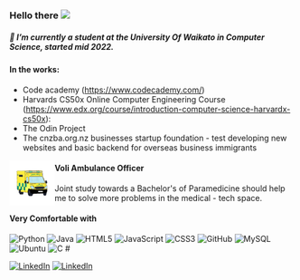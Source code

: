 <!-- Heading -->
### Hello there <img src = "https://raw.githubusercontent.com/MartinHeinz/MartinHeinz/master/wave.gif" width = 30px />

##### 🌱 I’m currently a student at the University Of Waikato in Computer Science, started mid 2022.
#### In the works:
* Code academy (https://www.codecademy.com/)
* Harvards CS50x Online Computer Engineering Course (https://www.edx.org/course/introduction-computer-science-harvardx-cs50x):
* The Odin Project
* The cnzba.org.nz businesses startup foundation - test developing new websites and basic backend for overseas business immigrants

<img src="https://github.com/RyanJManchester/RyanJManchester/blob/main/ambo.gif" width = 80px align="left">
<h4> Voli Ambulance Officer </h4>
Joint study towards a Bachelor's of Paramedicine should help me to solve more problems in the medical - tech space.
 
#### Very Comfortable with
![Python](https://img.shields.io/badge/-Python-black?style=flat-square&logo=Python)
![Java](https://img.shields.io/badge/-java-E34A86?style=flat-square&logo=java)
![HTML5](https://img.shields.io/badge/-HTML5-E34F26?style=flat-square&logo=html5&logoColor=white)
![JavaScript](https://img.shields.io/badge/-JavaScript-%23F7DF1C?style=flat-square&logo=javascript&logoColor=000000&labelColor=%23F7DF1C&color=%23FFCE5A)
![CSS3](https://img.shields.io/badge/-CSS3-1572B6?style=flat-square&logo=css3)
![GitHub](https://img.shields.io/badge/-GitHub-181717?style=flat-square&logo=github)
![MySQL](https://img.shields.io/badge/-MySQL-black?style=flat-square&logo=mysql)
![Ubuntu](https://img.shields.io/badge/-Ubuntu-000000?style=flat&logo=ubuntu&logoColor=#E95420)
![C #](https://img.shields.io/badge/C%23-239120?style=flat&logo=csharp&logoColor=white)

<!-- Contact me at -->
</a> <a href="https://www.linkedin.com/in/thomas-guibert" target="_blank"><img alt="LinkedIn" src="https://img.shields.io/badge/linkedin-%230077B5.svg?&style=for-the-badge&logo=linkedin&logoColor=white" /></a>
</a> <a href="ryanjamesmanchester@gmail.com" target="_blank"><img alt="LinkedIn" src="https://img.shields.io/badge/Gmail-D14836?style=for-the-badge&logo=gmail&logoColor=white" /></a>
